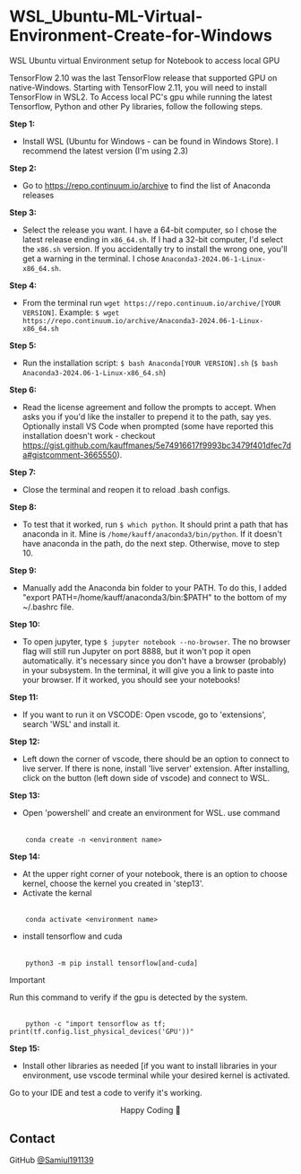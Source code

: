 # WSL_Ubuntu-ML-Virtual-Environment-Create-for-Windows
WSL Ubuntu virtual Environment setup for Notebook to access local GPU

TensorFlow 2.10 was the last TensorFlow release that supported GPU on native-Windows. Starting with TensorFlow 2.11, you will need to install TensorFlow in WSL2. To Access local PC's gpu while running the latest Tensorflow, Python and other Py libraries, follow the following steps.

**Step 1:**
- Install WSL (Ubuntu for Windows - can be found in Windows Store). I recommend the latest version (I'm using 2.3)

**Step 2:**
- Go to https://repo.continuum.io/archive to find the list of Anaconda releases

**Step 3:**
- Select the release you want. I have a 64-bit computer, so I chose the latest release ending in `x86_64.sh`. If I had a 32-bit computer, I'd select the `x86.sh` version. If you accidentally try to install the wrong one, you'll get a warning in the terminal. I chose `Anaconda3-2024.06-1-Linux-x86_64.sh`.

**Step 4:**
- From the terminal run `wget https://repo.continuum.io/archive/[YOUR VERSION]`. Example: `$ wget https://repo.continuum.io/archive/Anaconda3-2024.06-1-Linux-x86_64.sh`

**Step 5:**
- Run the installation script: `$ bash Anaconda[YOUR VERSION].sh` (`$ bash Anaconda3-2024.06-1-Linux-x86_64.sh`)

**Step 6:**
- Read the license agreement and follow the prompts to accept. When asks you if you'd like the installer to prepend it to the path, say yes. Optionally install VS Code when prompted (some have reported this installation doesn't work - checkout https://gist.github.com/kauffmanes/5e74916617f9993bc3479f401dfec7da#gistcomment-3665550).

**Step 7:**
- Close the terminal and reopen it to reload .bash configs.

**Step 8:**
- To test that it worked, run `$ which python`. It should print a path that has anaconda in it. Mine is `/home/kauff/anaconda3/bin/python`. If it doesn't have anaconda in the path, do the next step. Otherwise, move to step 10.

**Step 9:**
- Manually add the Anaconda bin folder to your PATH. To do this, I added "export PATH=/home/kauff/anaconda3/bin:$PATH" to the bottom of my ~/.bashrc file.

**Step 10:**
- To open jupyter, type `$ jupyter notebook --no-browser`. The no browser flag will still run Jupyter on port 8888, but it won't pop it open automatically. it's necessary since you don't have a browser (probably) in your subsystem. In the terminal, it will give you a link to paste into your browser. If it worked, you should see your notebooks!

**Step 11:**
- If you want to run it on VSCODE: Open vscode, go to 'extensions', search 'WSL' and install it.

**Step 12:**
- Left down the corner of vscode, there should be an option to connect to live server. If there is none, install 'live server' extension. After installing, click on the button (left down side of vscode) and connect to WSL.

**Step 13:**
- Open 'powershell' and create an environment for WSL. use command
######
        conda create -n <environment name>

**Step 14:**
- At the upper right corner of your notebook, there is an option to choose kernel, choose the kernel you created in 'step13'.
- Activate the kernal
######
        conda activate <environment name>
        
-  install tensorflow and cuda
######
        python3 -m pip install tensorflow[and-cuda]
        
> [!IMPORTANT]
> Run this command to verify if the gpu is detected by the system.
######
        python -c "import tensorflow as tf; print(tf.config.list_physical_devices('GPU'))"

**Step 15:**
- Install other libraries as needed [if you want to install libraries in your environment, use vscode terminal while your desired kernel is activated.

Go to your IDE and test a code to verify it's working.

<p align="center">Happy Coding 🐞</p>

## Contact
GitHub [@Samiul191139](https://github.com/Samiul191139)
